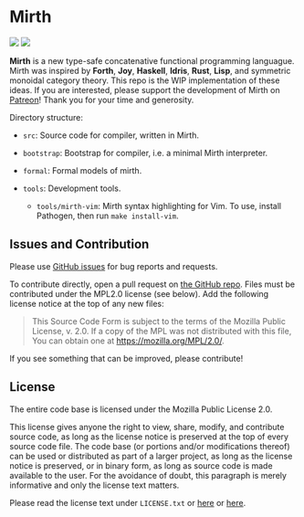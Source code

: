<!--
  This Source Code Form is subject to the terms of the Mozilla Public
  License, v. 2.0. If a copy of the MPL was not distributed with this
  file, You can obtain one at http://mozilla.org/MPL/2.0/.
-->

# Mirth

![](https://github.com/mirth-lang/mirth/workflows/tests/badge.svg)
![](https://github.com/mirth-lang/mirth/workflows/self-build/badge.svg)

**Mirth** is a new type-safe concatenative functional programming languague. Mirth was inspired by **Forth**, **Joy**, **Haskell**, **Idris**, **Rust**, **Lisp**, and symmetric monoidal category theory. This repo is the WIP implementation of these ideas. If you are interested, please support the development of Mirth on [Patreon](https://patreon.com/typeswitch)! Thank you for your time and generosity.

Directory structure:

- `src`: Source code for compiler, written in Mirth.
- `bootstrap`: Bootstrap for compiler, i.e. a minimal Mirth interpreter.
- `formal`: Formal models of mirth.
- `tools`: Development tools.

  - `tools/mirth-vim`: Mirth syntax highlighting for Vim. To use, install Pathogen, then run `make install-vim`.

## Issues and Contribution

Please use [GitHub issues](https://github.com/mirth-lang/mirth/issues) for bug reports and requests.

To contribute directly, open a pull request on [the GitHub repo](https://github.com/mirth-lang/mirth). Files must be contributed under the MPL2.0 license (see below). Add the following license notice at the top of any new files:

> This Source Code Form is subject to the terms of the Mozilla Public
> License, v. 2.0. If a copy of the MPL was not distributed with this
> file, You can obtain one at https://mozilla.org/MPL/2.0/.

If you see something that can be improved, please contribute!

## License

The entire code base is licensed under the Mozilla Public License 2.0.

This license gives anyone the right to view, share, modify, and contribute source code, as long as the license notice is preserved at the top of every source code file. The code base (or portions and/or modifications thereof) can be used or distributed as part of a larger project, as long as the license notice is preserved, or in binary form, as long as source code is made available to the user. For the avoidance of doubt, this paragraph is merely informative and only the license text matters.

Please read the license text under `LICENSE.txt` or [here](https://mozilla.org/MPL/2.0/) or [here](https://choosealicense.com/licenses/mpl-2.0/).
